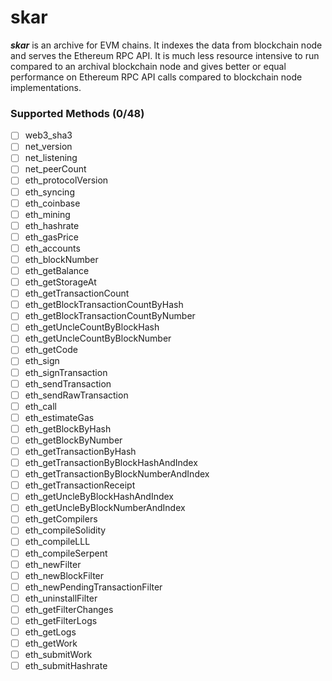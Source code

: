 # skar
_**skar**_ is an archive for EVM chains. It indexes the data from blockchain node and serves the Ethereum RPC API. It is much less resource intensive to run compared to an archival blockchain node and gives better or equal performance on Ethereum RPC API calls compared to blockchain node implementations.

### Supported Methods (0/48)

- [ ] web3_sha3
- [ ] net_version
- [ ] net_listening
- [ ] net_peerCount
- [ ] eth_protocolVersion
- [ ] eth_syncing
- [ ] eth_coinbase
- [ ] eth_mining
- [ ] eth_hashrate
- [ ] eth_gasPrice
- [ ] eth_accounts
- [ ] eth_blockNumber
- [ ] eth_getBalance
- [ ] eth_getStorageAt
- [ ] eth_getTransactionCount
- [ ] eth_getBlockTransactionCountByHash
- [ ] eth_getBlockTransactionCountByNumber
- [ ] eth_getUncleCountByBlockHash
- [ ] eth_getUncleCountByBlockNumber
- [ ] eth_getCode
- [ ] eth_sign
- [ ] eth_signTransaction
- [ ] eth_sendTransaction
- [ ] eth_sendRawTransaction
- [ ] eth_call
- [ ] eth_estimateGas
- [ ] eth_getBlockByHash
- [ ] eth_getBlockByNumber
- [ ] eth_getTransactionByHash
- [ ] eth_getTransactionByBlockHashAndIndex
- [ ] eth_getTransactionByBlockNumberAndIndex
- [ ] eth_getTransactionReceipt
- [ ] eth_getUncleByBlockHashAndIndex
- [ ] eth_getUncleByBlockNumberAndIndex
- [ ] eth_getCompilers
- [ ] eth_compileSolidity
- [ ] eth_compileLLL
- [ ] eth_compileSerpent
- [ ] eth_newFilter
- [ ] eth_newBlockFilter
- [ ] eth_newPendingTransactionFilter
- [ ] eth_uninstallFilter
- [ ] eth_getFilterChanges
- [ ] eth_getFilterLogs
- [ ] eth_getLogs
- [ ] eth_getWork
- [ ] eth_submitWork
- [ ] eth_submitHashrate
